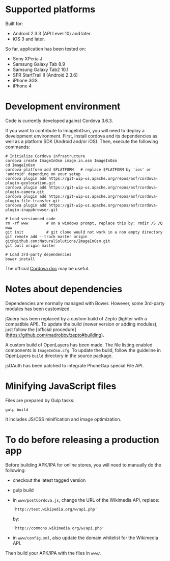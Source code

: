 <!--
Copyright 2013 Natural Solutions

Licensed under the Apache License, Version 2.0 (the "License");
you may not use this file except in compliance with the License.
You may obtain a copy of the License at

   http://www.apache.org/licenses/LICENSE-2.0

Unless required by applicable law or agreed to in writing, software
distributed under the License is distributed on an "AS IS" BASIS,
WITHOUT WARRANTIES OR CONDITIONS OF ANY KIND, either express or implied.
See the License for the specific language governing permissions and
limitations under the License.
-->

Supported platforms
===================

Built for:
* Android 2.3.3 (API Level 10) and later.
* iOS 3 and later.

So far, application has been tested on:
* Sony XPeria J
* Samsung Galaxy Tab 8.9
* Samsung Galaxy Tab2 10.1
* SFR StartTrail II (Android 2.3.6)
* iPhone 3GS
* iPhone 4

Development environment
=======================

Code is currently developed against Cordova 3.6.3.

If you want to contribute to ImageInOsm, you will need to deploy a development environment. First, install cordova and its dependencies as well as a platform SDK (Android and/or iOS). Then, execute the following commands:

    # Initialize Cordova infrastructure
    cordova create ImageInOsm image.in.osm ImageInOsm
    cd ImageInOsm
    cordova platform add $PLATFORM   # replace $PLATFORM by 'ios' or 'android' depending on your setup
    cordova plugin add https://git-wip-us.apache.org/repos/asf/cordova-plugin-geolocation.git
    cordova plugin add https://git-wip-us.apache.org/repos/asf/cordova-plugin-camera.git
    cordova plugin add https://git-wip-us.apache.org/repos/asf/cordova-plugin-file-transfer.git
    cordova plugin add https://git-wip-us.apache.org/repos/asf/cordova-plugin-inappbrowser.git

    # Load versionned code
    rm -rf www        # on a windows prompt, replace this by: rmdir /S /Q www
    git init          # git clone would not work in a non empty directory
    git remote add --track master origin git@github.com:NaturalSolutions/ImageInOsm.git
    git pull origin master

    # Load 3rd-party dependencies
    bower install

The official [Cordova doc](http://cordova.apache.org/docs/en/3.0.0/index.html) may be useful.

Notes about dependencies
========================

Dependencies are normally managed with Bower. However, some 3rd-party modules has been customized.

jQuery has been replaced by a custom build of Zepto (lighter with a compatible
API). To update the build (newer version or adding modules), just follow the
[official procedure] (https://github.com/madrobby/zepto#building).

A custom build of OpenLayers has been made. The file listing enabled
components is `ImageInOsm.cfg`. To update the build, follow the guideline in
OpenLayers `build` directory in the source package.

jsOAuth has been patched to integrate PhoneGap special File API.

Minifying JavaScript files
==========================

Files are prepared by Gulp tasks:

    gulp build

It includes JS/CSS minification and image optimization.

To do before releasing a production app
=======================================

Before building APK/IPA for online stores, you will need to manually do the
following:

*   checkout the latest tagged version
*   gulp build
*   in `www/postCordova.js`, change the URL of the Wikimedia API, replace:

        'http://test.wikipedia.org/w/api.php'
    by:

        'http://commons.wikimedia.org/w/api.php'
* in `www/config.xml`, also update the domain whitelist for the Wikimedia API.

Then build your APK/IPA with the files in `www/`.
